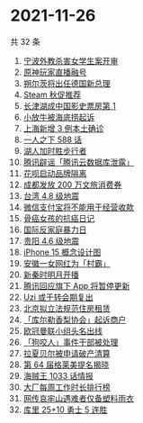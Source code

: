 # 2021-11-26

共 32 条

<!-- BEGIN ZHIHUSEARCH -->
<!-- 最后更新时间 Fri Nov 26 2021 15:11:49 GMT+0800 (China Standard Time) -->
1. [宁波外教杀害女学生案开审](https://www.zhihu.com/search?q=宁波外教)
1. [原神玩家直播融号](https://www.zhihu.com/search?q=原神)
1. [朔尔茨将出任德国新总理](https://www.zhihu.com/search?q=朔尔茨)
1. [Steam 秋促推荐](https://www.zhihu.com/search?q=steam)
1. [长津湖成中国影史票房第 1](https://www.zhihu.com/search?q=长津湖)
1. [小放牛被海底捞起诉](https://www.zhihu.com/search?q=小放牛)
1. [上海新增 3 例本土确诊](https://www.zhihu.com/search?q=上海疫情)
1. [一人之下 588 话](https://www.zhihu.com/search?q=一人之下)
1. [湖人加时胜步行者](https://www.zhihu.com/search?q=湖人)
1. [腾讯辟谣「腾讯云数据库泄露」](https://www.zhihu.com/search?q=腾讯)
1. [花呗启动品牌隔离](https://www.zhihu.com/search?q=花呗)
1. [成都发放 200 万文旅消费券](https://www.zhihu.com/search?q=成都旅游)
1. [台湾 4.8 级地震](https://www.zhihu.com/search?q=台湾地震)
1. [微信支付宝将不能用于经营收款](https://www.zhihu.com/search?q=支付宝)
1. [骨癌女孩的抗癌日记](https://www.zhihu.com/search?q=骨癌女孩)
1. [国际反家庭暴力日](https://www.zhihu.com/search?q=反家暴日)
1. [贵阳 4.6 级地震](https://www.zhihu.com/search?q=贵阳地震)
1. [iPhone 15 概念设计图](https://www.zhihu.com/search?q=iphone15)
1. [安徽一女网红为「村霸」](https://www.zhihu.com/search?q=村霸女网红)
1. [新秦时明月开播](https://www.zhihu.com/search?q=新秦时明月)
1. [腾讯回应旗下 App 将暂停更新](https://www.zhihu.com/search?q=腾讯)
1. [Uzi 或于转会期复出](https://www.zhihu.com/search?q=uzi)
1. [北京拟立法规范住房租赁](https://www.zhihu.com/search?q=北京租房)
1. [「库尔勒香梨协会」起诉商户](https://www.zhihu.com/search?q=库尔勒香梨)
1. [欧冠曼联小组头名出线](https://www.zhihu.com/search?q=曼联)
1. [「狗咬人」事件干部被处理](https://www.zhihu.com/search?q=狗咬人)
1. [拉夏贝尔被申请破产清算](https://www.zhihu.com/search?q=拉夏贝尔)
1. [第 64 届格莱美提名揭晓](https://www.zhihu.com/search?q=格莱美)
1. [海贼王 1033 话情报](https://www.zhihu.com/search?q=海贼王)
1. [大厂每周工作时长排行榜](https://www.zhihu.com/search?q=大厂工作时长)
1. [网传哀牢山遇难者仅备塑料雨衣](https://www.zhihu.com/search?q=云南哀牢山)
1. [库里 25+10 勇士 5 连胜](https://www.zhihu.com/search?q=勇士)
<!-- END ZHIHUSEARCH -->
